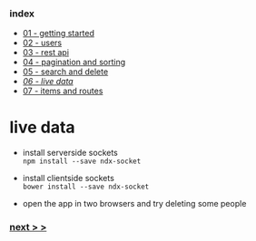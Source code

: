 ### index
- [01 - getting started](https://ndxbxrme.github.io/ndx-framework/docs/tutorial/01_getting_started)
- [02 - users](https://ndxbxrme.github.io/ndx-framework/docs/tutorial/02_users)
- [03 - rest api](https://ndxbxrme.github.io/ndx-framework/docs/tutorial/03_restapi)
- [04 - pagination and sorting](https://ndxbxrme.github.io/ndx-framework/docs/tutorial/04_paging_and_sorting)
- [05 - search and delete](https://ndxbxrme.github.io/ndx-framework/docs/tutorial/05_search_and_delete)
- _[06 - live data](https://ndxbxrme.github.io/ndx-framework/docs/tutorial/06_live_data)_
- [07 - items and routes](https://ndxbxrme.github.io/ndx-framework/docs/tutorial/07_items_and_routes)

# live data
- install serverside sockets  
`npm install --save ndx-socket`  

- install clientside sockets  
`bower install --save ndx-socket`


- open the app in two browsers and try deleting some people  


### [next > >](https://ndxbxrme.github.io/ndx-framework/docs/tutorial/07_items_and_routes)